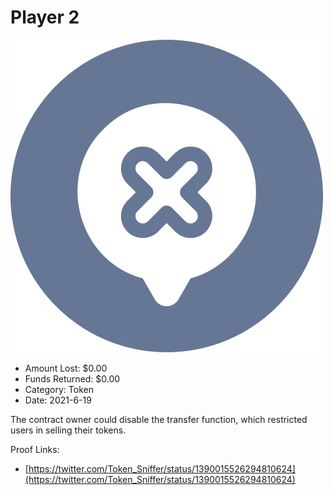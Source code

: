 # Player 2
![Player 2](/rektimages/Player-2.png)
- Amount Lost: $0.00
- Funds Returned: $0.00
- Category: Token
- Date: 2021-6-19

The contract owner could disable the transfer function, which restricted users in selling their tokens.  
  



Proof Links:
- [https://twitter.com/Token_Sniffer/status/1390015526294810624](https://twitter.com/Token_Sniffer/status/1390015526294810624)


